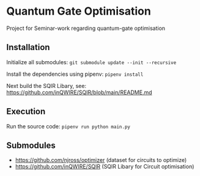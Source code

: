 # Quantum Gate Optimisation 

Project for Seminar-work regarding quantum-gate optimisation

## Installation

Initialize  all submodules: `git submodule update --init --recursive`

Install the dependencies using pipenv: `pipenv install`

Next build the SQIR Libary, see: https://github.com/inQWIRE/SQIR/blob/main/README.md 

## Execution

Run the source code: `pipenv run python main.py`



## Submodules

 * https://github.com/njross/optimizer (dataset for circuits to optimize)
 * https://github.com/inQWIRE/SQIR (SQIR Libary for Circuit optimisation)


